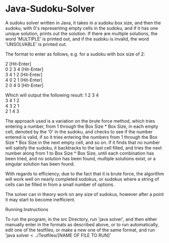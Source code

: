 # Java-Sudoku-Solver
A sudoku solver written in Java, it takes in a sudoku box size, and then the sudoku, with 0's representing empty cells in the sudoku, and if it has one unique solution, prints out the solution. If there are multiple solutions, the word 'MULTIPLE' is printed out, and if the sudoku is invalid, the word 'UNSOLVABLE' is printed out.

The format to enter as follows, e.g. for a sudoku with box size of 2:

2 [Hit-Enter] <br/>
0  2  3  4 [Hit-Enter] <br/>
3  4  1  2 [Hit-Enter] <br/>
4  0  2  1 [Hit-Enter] <br/>
2  0  4  0 [Hit-Enter] <br/>

Which will output the following result:
1  2  3  4 <br/>
3  4  1  2 <br/>
4  3  2  1 <br/>
2  1  4  3 <br/>


The approach used is a variation on the brute force method, which tries entering a number, from 1 through the Box Size * Box Size, in each empty cell, denoted by the '0' in the sudoku, and checks to see if the number entered is valid, if so it tries entering the numbers from 1 through the Box Size * Box Size in the next empty cell, and so on. If it finds that no number will satisfy the sudoku, it backtracks to the last cell filled, and tries the next number along from 1 to Box Size * Box Size, until each combination has been tried, and no solution has been found, multiple solutions exist, or a singular solution has been found. 

With regards to efficiency, due to the fact that it is brute force, the algorithm will work well on nearly completed sodokus, or sudokus where a string of cells can be filled in from a small number of options. 

The solver can in theory work on any size of sudokus, however after a point it may start to become inefficient.


Running Instructions

To run the program, in the src Directory, run 'java solver', and then either manually enter in the formats as described above,
or to run automatically, edit one of the testfiles, or make a new one of the same format, and run 'java solver < ../Testfiles/[NAME OF FILE TO RUN]'
